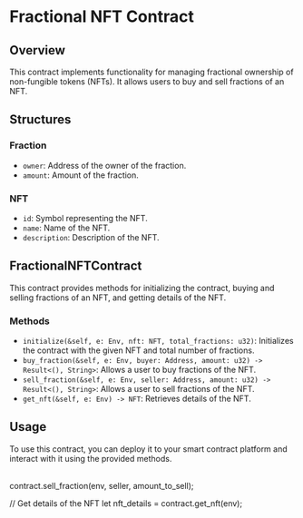 # Fractional NFT Contract

## Overview

This contract implements functionality for managing fractional ownership of non-fungible tokens (NFTs). It allows users to buy and sell fractions of an NFT.

## Structures

### Fraction

- `owner`: Address of the owner of the fraction.
- `amount`: Amount of the fraction.

### NFT

- `id`: Symbol representing the NFT.
- `name`: Name of the NFT.
- `description`: Description of the NFT.

## FractionalNFTContract

This contract provides methods for initializing the contract, buying and selling fractions of an NFT, and getting details of the NFT.

### Methods

- `initialize(&self, e: Env, nft: NFT, total_fractions: u32)`: Initializes the contract with the given NFT and total number of fractions.
- `buy_fraction(&self, e: Env, buyer: Address, amount: u32) -> Result<(), String>`: Allows a user to buy fractions of the NFT.
- `sell_fraction(&self, e: Env, seller: Address, amount: u32) -> Result<(), String>`: Allows a user to sell fractions of the NFT.
- `get_nft(&self, e: Env) -> NFT`: Retrieves details of the NFT.

## Usage

To use this contract, you can deploy it to your smart contract platform and interact with it using the provided methods.

\
contract.sell_fraction(env, seller, amount_to_sell);

// Get details of the NFT
let nft_details = contract.get_nft(env);
